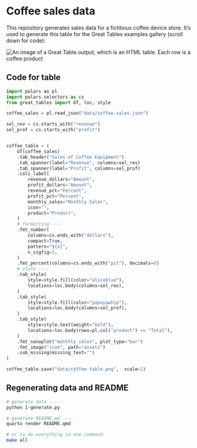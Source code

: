 # Coffee sales data


This repository generates sales data for a fictitious coffee device
store. It’s used to generate this table for the Great Tables examples
gallery (scroll down for code):

![An image of a Great Table output, which is an HTML table. Each row is
a coffee product](./data/coffee-table.png)

## Code for table

``` python
import polars as pl
import polars.selectors as cs
from great_tables import GT, loc, style

coffee_sales = pl.read_json("data/coffee-sales.json")
```

``` python
sel_rev = cs.starts_with("revenue")
sel_prof = cs.starts_with("profit")


coffee_table = (
    GT(coffee_sales)
    .tab_header("Sales of Coffee Equipment")
    .tab_spanner(label="Revenue", columns=sel_rev)
    .tab_spanner(label="Profit", columns=sel_prof)
    .cols_label(
        revenue_dollars="Amount",
        profit_dollars="Amount",
        revenue_pct="Percent",
        profit_pct="Percent",
        monthly_sales="Monthly Sales",
        icon="",
        product="Product",
    )
    # formatting ----
    .fmt_number(
        columns=cs.ends_with("dollars"),
        compact=True,
        pattern="${x}",
        n_sigfig=3,
    )
    .fmt_percent(columns=cs.ends_with("pct"), decimals=0)
    # style ----
    .tab_style(
        style=style.fill(color="aliceblue"),
        locations=loc.body(columns=sel_rev),
    )
    .tab_style(
        style=style.fill(color="papayawhip"),
        locations=loc.body(columns=sel_prof),
    )
    .tab_style(
        style=style.text(weight="bold"),
        locations=loc.body(rows=pl.col("product") == "Total"),
    )
    .fmt_nanoplot("monthly_sales", plot_type="bar")
    .fmt_image("icon", path="assets")
    .sub_missing(missing_text="")
)

coffee_table.save("data/coffee-table.png",  scale=2)
```

## Regenerating data and README

``` bash
# generate data ----
python 1-generate.py

# generate README.md ----
quarto render README.qmd

# or to do everything in one command
make all
```
